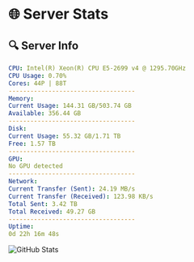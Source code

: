 # 🌐 Server Stats
## 🔍 Server Info
```yaml
CPU: Intel(R) Xeon(R) CPU E5-2699 v4 @ 1295.70GHz
CPU Usage: 0.70%
Cores: 44P | 88T
-----------------------------------
Memory:
Current Usage: 144.31 GB/503.74 GB
Available: 356.44 GB
-----------------------------------
Disk:
Current Usage: 55.32 GB/1.71 TB
Free: 1.57 TB
-----------------------------------
GPU:
No GPU detected
-----------------------------------
Network:
Current Transfer (Sent): 24.19 MB/s
Current Transfer (Received): 123.98 KB/s
Total Sent: 3.42 TB
Total Received: 49.27 GB
-----------------------------------
Uptime:
0d 22h 16m 48s
```
![GitHub Stats](https://img.shields.io/badge/Updated-2025-03-08_19:39:37-blue)